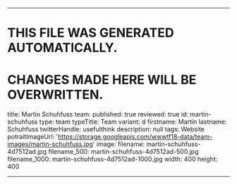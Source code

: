 ----

# THIS FILE WAS GENERATED AUTOMATICALLY.
# CHANGES MADE HERE WILL BE OVERWRITTEN.

title: Martin Schuhfuss
team:
  published: true
  reviewed: true
  id: martin-schuhfuss
  type: team
  typeTitle: Team
  variant: d
  firstname: Martin
  lastname: Schuhfuss
  twitterHandle: usefulthink
  description: null
  tags: Website
  potraitImageUrl: 'https://storage.googleapis.com/wwwtf18-data/team-images/martin-schuhfuss.jpg'
  image:
    filename: martin-schuhfuss-4d7512ad.jpg
    filename_500: martin-schuhfuss-4d7512ad-500.jpg
    filename_1000: martin-schuhfuss-4d7512ad-1000.jpg
    width: 400
    height: 400

----

